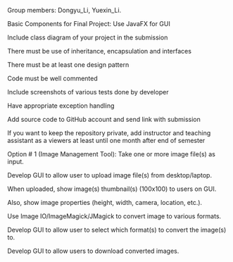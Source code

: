 Group members: Dongyu_Li, Yuexin_Li.


Basic Components for Final Project:
Use JavaFX for GUI


Include class diagram of your project in the submission

There must be use of inheritance, encapsulation and interfaces

There must be at least one design pattern

Code must be well commented

Include screenshots of various tests done by developer

Have appropriate exception handling

Add source code to GitHub account and send link with submission

If you want to keep the repository private, add instructor and teaching assistant as a viewers at least until one month after end of semester



Option # 1 (Image Management Tool):
Take one or more image file(s) as input.

Develop GUI to allow user to upload image file(s) from desktop/laptop.

When uploaded, show image(s) thumbnail(s) (100x100) to users on GUI.

Also, show image properties (height, width, camera, location, etc.).

Use Image IO/ImageMagick/JMagick to convert image to various formats.

Develop GUI to allow user to select which format(s) to convert the image(s) to.

Develop GUI to allow users to download converted images.
